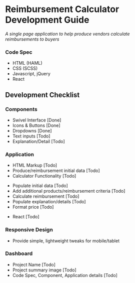 # Reimbursement Calculator Development Guide
*A single page application to help produce vendors calculate reimbursements to buyers*

### Code Spec
+ HTML (HAML)
+ CSS (SCSS)
+ Javascript, jQuery
+ React

## Development Checklist

### Components
- Swivel Interface [Done]
- Icons & Buttons [Done]
- Dropdowns [Done]
- Text inputs [Todo]
- Explanation/Detail [Todo]

### Application
- HTML Markup [Todo]
- Produce/reimbursement initial data [Todo]
- Calculator Functionality [Todo]
 + Populate initial data [Todo]
 + Add additional products/reimbursement criteria [Todo]
 + Calculate reimbursement [Todo]
 + Populate explanation/details [Todo]
 + Format price [Todo]
- React [Todo]

### Responsive Design
- Provide simple, lightweight tweaks for mobile/tablet

### Dashboard
- Project Name [Todo]
- Project summary image [Todo]
- Code Spec, Component, Application details [Todo]